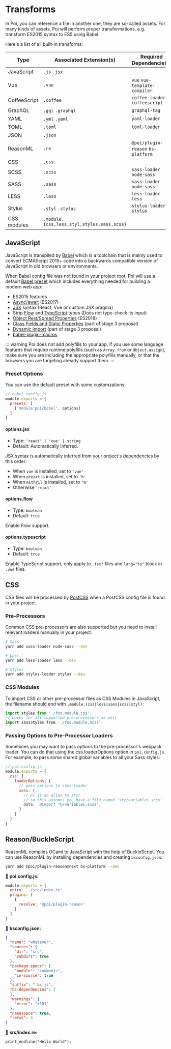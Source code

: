 # Transforms

In Poi, you can reference a file in another one, they are so-called assets. For many kinds of assets, Poi will perform proper transformations, e.g. transform ES2015 syntax to ES5 using Babel.

Here's a list of all built-in transforms:

|Type|Associated Extension(s)|Required Dependencie(s)|
|---|---|---|
|JavaScript|`.js` `.jsx`||
|Vue|`.vue`|`vue` `vue-template-compiler`|
|CoffeeScript|`.coffee`|`coffee-loader` `coffeescript`|
|GraphQL|`.gql` `.graphql`|`graphql-tag`|
|YAML|`.yml` `.yaml`|`yaml-loader`|
|TOML|`.toml`|`toml-loader`|
|JSON|`.json`||
|ReasonML|`.re`|`@poi/plugin-reason` `bs-platform`|
|CSS|`.css`|
|SCSS|`.scss`|`sass-loader` `node-sass`|
|SASS|`.sass`|`sass-loader` `node-sass`|
|LESS|`.less`|`less-loader` `less`|
|Stylus|`.styl` `.stylus`|`stylus-loader` `stylus`|
|CSS modules|`.module.{css,less,styl,stylus,sass,scss}`||


## JavaScript

JavaScript is transpiled by [Babel](https://babeljs.io/docs/en) which is a toolchain that is mainly used to convert ECMAScript 2015+ code into a backwards compatible version of JavaScript in old browsers or environments.

When Babel config file was not found in your project root, Poi will use a default [Babel preset](https://github.com/egoist/poi/blob/master/packages/poi/lib/babel/preset.js) which includes everything needed for building a modern web app:

- ES2015 features
- [Async/await](https://github.com/tc39/ecmascript-asyncawait) (ES2017)
- [JSX](https://facebook.github.io/react/docs/introducing-jsx.html) syntax (React, Vue or custom JSX pragma)
- Strip [Flow](https://flow.org/) and [TypeScript](http://www.typescriptlang.org/) types (Does not type-check its input)
- [Object Rest/Spread Properties](https://github.com/tc39/proposal-object-rest-spread) (ES2018)
- [Class Fields and Static Properties](https://github.com/tc39/proposal-class-public-fields) (part of stage 3 proposal)
- [Dynamic import](https://github.com/tc39/proposal-dynamic-import) (part of stage 3 proposal)
- [babel-plugin-macros](https://github.com/kentcdodds/babel-plugin-macros)

::: warning
Poi does not add polyfills to your app, if you use some language features that require runtime polyfills (such as `Array.from` or `Object.assign`), make sure you are including the appropriate polyfills manually, or that the browsers you are targeting already support them.
:::

### Preset Options

You can use the default preset with some customzations:

```js
// babel.config.js
module.exports = {
  presets: [
    ['module:poi/babel', options]
  ]
}
```

#### options.jsx

- Type: `'react' | 'vue' | string`
- Default: Automatically inferred.

JSX syntax is automatically inferred from your project's dependencies by this order:

- When `vue` is installed, set to `'vue'`
- When `preact` is installed, set to `'h'`
- When `mithril` is installed, set to `'m'`
- Otherwise `'react'`

#### options.flow

- Type: `boolean`
- Default: `true`

Enable Flow support.

#### options.typescript

- Type: `boolean`
- Default: `true`

Enable TypeScript support, only apply to `.tsx?` files and `lang="ts"` block in `.vue` files. 

## CSS

CSS files will be processed by [PostCSS](https://postcss.org/) when a PostCSS config file is found in your project.

### Pre-Processors

Common CSS pre-processors are also supported but you need to install relevant loaders manually in your project:

```bash
# Sass
yarn add sass-loader node-sass --dev

# Less
yarn add less-loader less --dev

# Stylus
yarn add stylus-loader stylus --dev
```

### CSS Modules

To import CSS or other pre-processor files as CSS Modules in JavaScript, the filename should end with `.module.(css|less|sass|scss|styl)`:

```js
import styles from './foo.module.css'
// works for all supported pre-processors as well
import sassStyles from './foo.module.scss'
```

### Passing Options to Pre-Processor Loaders

Sometimes you may want to pass options to the pre-processor's webpack loader. You can do that using the css.loaderOptions option in `poi.config.js`. For example, to pass some shared global variables to all your Sass styles:

```js
// poi.config.js
module.exports = {
  css: {
    loaderOptions: {
      // pass options to sass-loader
      sass: {
        // @/ is an alias to src/
        // so this assumes you have a file named `src/variables.scss`
        data: `@import "@/variables.scss";`
      }
    }
  }
}
```

## Reason/BuckleScript

ReasonML compiles OCaml to JavaScript with the help of BuckleScript. You can use ReasonML by installing dependencies and creating `bsconfig.json`:

```bash
yarn add @poi/plugin-reason@next bs-platform --dev
```

📝 __poi.config.js:__

```js
module.exports = {
  entry: './src/index.re'
  plugins: [
    {
      resolve: '@poi/plugin-reason'
    }
  ]
}
```

📝 __bsconfig.json:__

```json
{
  "name": "whatever",
  "sources": {
    "dir": "src",
    "subdirs": true
  },
  "package-specs": {
    "module": "commonjs",
    "in-source": true
  },
  "suffix": ".bs.js",
  "bs-dependencies": [
  ],
  "warnings": {
    "error": "+101"
  },
  "namespace": true,
  "refmt": 3
}
```

📝 __src/index.re:__

```reason
print_endline("Hello World");
```